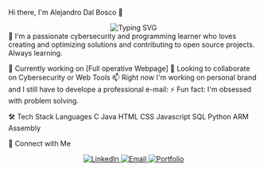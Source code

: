 Hi there, I'm Alejandro Dal Bosco 👋
<div align="center">
  <img src="https://readme-typing-svg.herokuapp.com?font=Fira+Code&pause=1000&color=2196F3&center=true&vCenter=true&width=435&lines=Full+Stack+Developer;Open+Source+Enthusiast;Always+Learning+New+Things" alt="Typing SVG" />
</div>
🚀 I'm a passionate cybersecurity and programming learner who loves creating and optimizing solutions and contributing to open source projects. Always learning.

🔭 Currently working on [Full operative Webpage]
👯 Looking to collaborate on Cybersecurity or Web Tools
📫 Right now I'm working on personal brand and I still have to develope a professional e-mail: 
⚡ Fun fact: I'm obsessed with problem solving.

🛠️ Tech Stack
Languages
C
Java
HTML
CSS
Javascript
SQL
Python
ARM Assembly

🤝 Connect with Me
<div align="center">
  <a href="https://linkedin.com/in/alejandro-dal-bosco-martínez-a0a78322b">
    <img src="https://img.shields.io/badge/LinkedIn-0077B5?style=for-the-badge&logo=linkedin&logoColor=white" alt="LinkedIn" />
  </a>
  <a href="mailto:alexdms92@proton.me">
    <img src="https://img.shields.io/badge/Email-D14836?style=for-the-badge&logo=gmail&logoColor=white" alt="Email" />
  </a>
  <a href="https://[YOUR_PORTFOLIO_WEBSITE]">
    <img src="https://img.shields.io/badge/Portfolio-FF5722?style=for-the-badge&logo=todoist&logoColor=white" alt="Portfolio" />
  </a>
</div>
